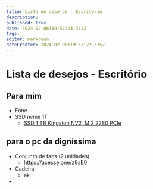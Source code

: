 ```yaml
---
title: Lista de desejos - Escritório
description: 
published: true
date: 2024-02-06T19:57:23.472Z
tags: 
editor: markdown
dateCreated: 2024-02-06T19:57:22.315Z
---
```


# Lista de desejos - Escritório

## Para mim

- Fone 
- SSD nvme 1T
	- [SSD 1 TB Kingston NV2, M.2 2280 PCIe](https://l1nk.dev/mjB35)


## para o pc da digníssima
- Conjunto de fans (2 unidades)
	- https://acesse.one/z9sE0
- Cadeira
	- ak
- 